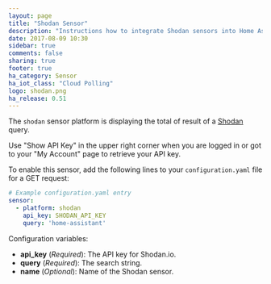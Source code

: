 ```yaml
---
layout: page
title: "Shodan Sensor"
description: "Instructions how to integrate Shodan sensors into Home Assistant."
date: 2017-08-09 10:30
sidebar: true
comments: false
sharing: true
footer: true
ha_category: Sensor
ha_iot_class: "Cloud Polling"
logo: shodan.png
ha_release: 0.51
---
```



The `shodan` sensor platform is displaying the total of result of a [Shodan](https://www.shodan.io/) query.

Use "Show API Key" in the upper right corner when you are logged in or got to your "My Account" page to retrieve your API key.

To enable this sensor, add the following lines to your `configuration.yaml` file for a GET request:

```yaml
# Example configuration.yaml entry
sensor:
  - platform: shodan
    api_key: SHODAN_API_KEY
    query: 'home-assistant'
```

Configuration variables:

- **api_key** (*Required*): The API key for Shodan.io.
- **query** (*Required*): The search string.
- **name** (*Optional*): Name of the Shodan sensor.


